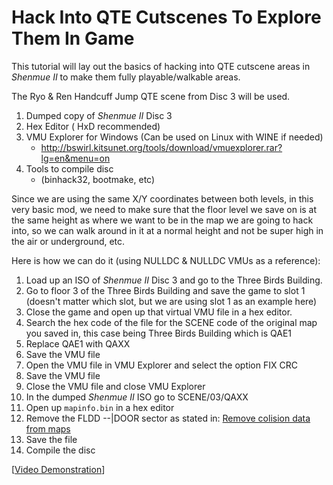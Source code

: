 # Hack Into QTE Cutscenes To Explore Them In Game

This tutorial will lay out the basics of hacking into QTE cutscene areas in *Shenmue II* to make them fully playable/walkable areas.

The Ryo & Ren Handcuff Jump QTE scene from Disc 3 will be used.

1. Dumped copy of *Shenmue II* Disc 3
2. Hex Editor ( HxD recommended)
3. VMU Explorer for Windows (Can be used on Linux with WINE if needed)
   * http://bswirl.kitsunet.org/tools/download/vmuexplorer.rar?lg=en&menu=on
4. Tools to compile disc
   * (binhack32, bootmake, etc)

Since we are using the same X/Y coordinates between both levels, in this very basic mod, we need to make sure that the floor level we save on is at the same height as where we want to be in the map we are going to hack into, so we can walk around in it at a normal height and not be super high in the air or underground, etc.

Here is how we can do it (using NULLDC & NULLDC VMUs as a reference):

1. Load up an ISO of *Shenmue II* Disc 3 and go to the Three Birds Building.
2. Go to floor 3 of the Three Birds Building and save the game to slot 1 (doesn't matter which slot, but we are using slot 1 as an example here)
3. Close the game and open up that virtual VMU file in a hex editor.
4. Search the hex code of the file for the SCENE code of the original map you saved in, this case being Three Birds Building which is QAE1
5. Replace QAE1 with QAXX
6. Save the VMU file
7. Open the VMU file in VMU Explorer and select the option FIX CRC
8. Save the VMU file
9. Close the VMU file and close VMU Explorer
10. In the dumped *Shenmue II* ISO go to SCENE/03/QAXX
11. Open up `mapinfo.bin` in a hex editor
12. Remove the FLDD --|DOOR sector as stated in: [Remove colision data from maps]()
13. Save the file
14. Compile the disc

[[Video Demonstration](http://youtube.com/watch?v=npMKxiUj4XE)]